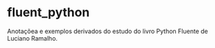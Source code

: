 # fluent_python
Anotaçõea e exemplos derivados do estudo do livro Python Fluente de Luciano Ramalho.

